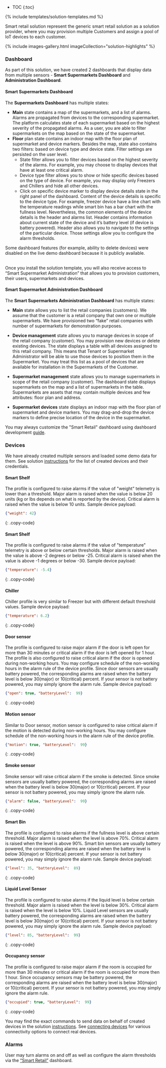 
* TOC 
{:toc}

{% include templates/solution-templates.md %}

Smart retail solution represent the generic smart retail solution as a solution provider, where you may provision multiple Customers and assign a pool of IoT devices to each customer.

{% include images-gallery.html imageCollection="solution-highlights" %}

### Dashboard
As part of this solution, we have created 2 dashboards that display data from multiple sensors - **Smart Supermarkets Dashboard** and **Administration Dashboard**.

#### Smart Supermarkets Dashboard

The **Supermarkets Dashboard** has multiple states:
- **Main** state contains a map of the supermarkets, and a list of alarms. Alarms are propagated from devices to the corresponding supermarket. The platform calculates state of each supermarket based on the highest severity of the propagated alarms. As a user, you are able to filter supermarkets on the map based on the state of the supermarket.
- **Floor** plan state contains an indoor map with the floor plan of supermarket and device markers. Besides the map, state also contains two filters: based on device type and device state. Filter settings are persisted on the user level.
    - State filter allows you to filter devices based on the highest severity of the alarms. For example, you may choose to display devices that have at least one critical alarm.
    - Device type filter allows you to show or hide specific devices based on the type of device. For example, you may display only Freezers and Chillers and hide all other devices.
    - Click on specific device marker to display device details state in the right panel of the dashboard. Content of the device details is specific to the device type. For example, freezer device have a line chart with the temperature readings while smart bin has a bar chart with the fullness level. Nevertheless, the common elements of the device details is the header and alarms list. Header contains information about current state of the device and it’s battery level (if device is battery powered). Header also allows you to navigate to the settings of the particular device. Those settings allow you to configure the alarm thresholds.

Some dashboard features (for example, ability to delete devices) were disabled on the live demo dashboard because it is publicly available.

<br>
Once you install the solution template, you will also receive access to “Smart Supermarket Administration” that allows you to provision customers, their users, supermarkets and devices.

#### Smart Supermarket Administration Dashboard

The **Smart Supermarkets Administration Dashboard** has multiple states:
- **Main** state allows you to list the retail companies (customers). We assume that the customer is a retail company that own one or multiple supermarkets. We have provisioned two “fake” retail companies with number of supermarkets for demonstration purposes.
- **Device management** state allows you to manage devices in scope of the retail company (customer). You may provision new devices or delete existing devices. The state displays a table with all devices assigned to this retail company. This means that Tenant or Supermarket Administrator will be able to use those devices to position them in the Supermarket. You may treat this list as a pool of devices that are available for installation in the Supermarkets of the Customer.
- **Supermarket management** state allows you to manage supermarkets in scope of the retail company (customer). The dashboard state displays supermarkets on the map and a list of supermarkets in the table.
  Supermarkets are assets that may contain multiple devices and few attributes: floor plan and address.
  
- **Supermarket devices** state displays an indoor map with the floor plan of supermarket and device markers. You may drag-and-drop the device markers to define precise location of the device in the supermarket.

You may always customize the "Smart Retail" dashboard using dashboard development [guide](/docs/{{docsPrefix}}user-guide/dashboards/).

### Devices

We have already created multiple sensors and loaded some demo data for them. See solution [instructions](/docs/{{docsPrefix}}solution-templates/overview/#install-solution-template) for the list of created devices and their credentials.


#### Smart Shelf

The profile is configured to raise alarms if the value of "weight" telemetry is lower than a threshold. Major alarm is raised when the value is below 20 units (kg or lbs depends on what is reported by the device). Critical alarm is raised when the value is below 10 units.
Sample device payload:

```json
{"weight": 42}
```
{: .copy-code}

#### Smart Shelf

The profile is configured to raise alarms if the value of "temperature" telemetry is above or below certain thresholds. Major alarm is raised when the value is above -2 degrees or below -25. Critical alarm is raised when the value is above -1 degrees or below -30.
Sample device payload:

```json
{"temperature": -5.4}
```
{: .copy-code}

#### Chiller

Chiller profile is very similar to Freezer but with different default threshold values.
Sample device payload:

```json
{"temperature": 6.2}
```
{: .copy-code}

#### Door sensor

The profile is configured to raise major alarm if the door is left open for more than 30 minutes or critical alarm if the door is left opened for 1 hour. The profile is also configured to raise critical alarm if the door is opened during non-working hours. You may configure schedule of the non-working hours in the alarm rule of the device profile.
Since door sensors are usually battery powered, the corresponding alarms are raised when the battery level is below 30(major) or 10(critical) percent. If your sensor is not battery powered, you may simply ignore the alarm rule.
Sample device payload:

```json
{"open": true, "batteryLevel":  99}
```
{: .copy-code}


#### Motion sensor

Similar to Door sensor, motion sensor is configured to raise critical alarm if the motion is detected during non-working hours. You may configure schedule of the non-working hours in the alarm rule of the device profile.

```json
{"motion": true, "batteryLevel":  99}
```
{: .copy-code}

#### Smoke sensor

Smoke sensor will raise critical alarm if the smoke is detected. Since smoke sensors are usually battery powered, the corresponding alarms are raised when the battery level is below 30(major) or 10(critical) percent. If your sensor is not battery powered, you may simply ignore the alarm rule.
```json
{"alarm": false, "batteryLevel":  99}
```
{: .copy-code}

#### Smart Bin
The profile is configured to raise alarms if the fullness level is above certain threshold. Major alarm is raised when the level is above 70%. Critical alarm is raised when the level is above 90%.
Smart bin sensors are usually battery powered, the corresponding alarms are raised when the battery level is below 30(major) or 10(critical) percent. If your sensor is not battery powered, you may simply ignore the alarm rule.
Sample device payload:

```json
{"level": 35, "batteryLevel":  89}
```
{: .copy-code}


#### Liquid Level Sensor
The profile is configured to raise alarms if the liquid level is below certain threshold. Major alarm is raised when the level is below 30%. Critical alarm is raised when the level is below 10%.
Liquid Level sensors are usually battery powered, the corresponding alarms are raised when the battery level is below 30(major) or 10(critical) percent. If your sensor is not battery powered, you may simply ignore the alarm rule.
Sample device payload:

```json
{"level": 85, "batteryLevel":  99}
```
{: .copy-code}

#### Occupancy sensor
The profile is configured to raise major alarm if the room is occupied for more than 30 minutes or critical alarm if the room is occupied for more then 1 hour.
Since occupancy sensors may be battery powered, the corresponding alarms are raised when the battery level is below 30(major) or 10(critical) percent. If your sensor is not battery powered, you may simply ignore the alarm rule.

```json
{"occupied": true, "batteryLevel":  99}
```
{: .copy-code}




You may find the exact commands to send data on behalf of created devices in the solution [instructions](/docs/{{docsPrefix}}solution-templates/overview/#install-solution-template).
See [connecting devices](/docs/{{docsPrefix}}getting-started-guides/connectivity/) for various connectivity options to connect real devices.

### Alarms
User may turn alarms on and off as well as configure the alarm thresholds via the <a href="https://winstarcloud.io/docs/user-guide/device-profiles/#alarm-rules" target="_blank">“Smart Retail”</a> dashboard. 








